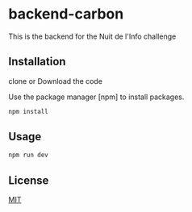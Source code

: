 # backend-carbon

This is the backend for the Nuit de l'Info challenge

## Installation

clone or Download the code

Use the package manager [npm] to install packages.

```bash
npm install
```

## Usage

```bash
npm run dev
````

## License

[MIT](https://choosealicense.com/licenses/mit/)
